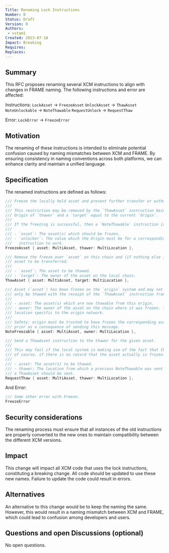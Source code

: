 ```yaml
---
Title: Renaming Lock Instructions
Number: 0
Status: Draft
Version: 0
Authors:
 - vstam1
Created: 2023-07-18
Impact: Breaking
Requires:
Replaces:
---
```


## Summary

This RFC proposes renaming several XCM instructions to align with changes in FRAME naming.
The following instructions and error are affected:

Instructions:
`LockAsset` -> `FreezeAsset`
`UnlockAsset` -> `ThawAsset`
`NoteUnlockable` -> `NoteThawable`
`RequestUnlock` -> `RequestThaw`

Error:
`LockError` -> `FreezeError`


## Motivation

The renaming of these instructions is intended to eliminate potential confusion caused by naming mismatches between XCM and FRAME. By ensuring consistency in naming conventions across both platforms, we can enhance clarity and maintain a unified language.

## Specification

The renamed instructions are defined as follows:
```rust
/// Freeze the locally held asset and prevent further transfer or withdrawal.
///
/// This restriction may be removed by the `ThawAsset` instruction being called with an
/// Origin of `thawer` and a `target` equal to the current `Origin`.
///
/// If the freezing is successful, then a `NoteThawable` instruction is sent to `thawer`.
///
/// - `asset`: The asset(s) which should be frozen.
/// - `unlocker`: The value which the Origin must be for a corresponding `ThawAsset`
///   instruction to work.
FreezeAsset { asset: MultiAsset, thawer: MultiLocation },

/// Remove the freeze over `asset` on this chain and (if nothing else is preventing it) allow the
/// asset to be transferred.
///
/// - `asset`: The asset to be thawed.
/// - `target`: The owner of the asset on the local chain.
ThawAsset { asset: MultiAsset, target: MultiLocation },

/// Asset (`asset`) has been frozen on the `origin` system and may not be transferred. It may
/// only be thawed with the receipt of the `ThawAsset` instruction from this chain.
///
/// - asset: The asset(s) which are now thawable from this origin.
/// - owner: The owner of the asset on the chain where it was frozen. This may be a
/// location specific to the origin network.
///
/// Safety: origin must be trusted to have frozen the corresponding asset
/// prior as a consequence of sending this message.
NoteFreezable { asset: MultiAsset, owner: MultiLocation },

/// Send a ThawAsset instruction to the thawer for the given asset.
///
/// This may fail if the local system is making use of the fact that the asset is frozen or,
/// of course, if there is no record that the asset actually is frozen.
///
/// - asset: The asset(s) to be thawed.
/// - thawer: The location from which a previous NoteThawable was sent and to which
/// a ThawAsset should be sent.
RequestThaw { asset: MultiAsset, thawer: MultiLocation },
```

And Error:
```rust
/// Some other error with Freeze.
FreezeError
```

## Security considerations

The renaming process must ensure that all instances of the old instructions are properly
converted to the new ones to maintain compatibility between the different XCM versions.

## Impact

This change will impact all XCM code that uses the lock instructions, constituting a breaking change. All code should be updated to use these new names. Failure to update the code could result in errors.

## Alternatives

An alternative to this change would be to keep the naming the same. However, this would result in a naming mismatch between XCM and FRAME, which could lead to confusion among developers and users.

## Questions and open Discussions (optional)
No open questions.
